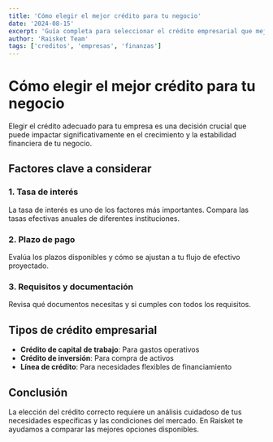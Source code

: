```yaml
---
title: 'Cómo elegir el mejor crédito para tu negocio'
date: '2024-08-15'
excerpt: 'Guía completa para seleccionar el crédito empresarial que mejor se adapte a las necesidades de tu negocio.'
author: 'Raisket Team'
tags: ['creditos', 'empresas', 'finanzas']
---
```


# Cómo elegir el mejor crédito para tu negocio

Elegir el crédito adecuado para tu empresa es una decisión crucial que puede impactar significativamente en el crecimiento y la estabilidad financiera de tu negocio.

## Factores clave a considerar

### 1. Tasa de interés
La tasa de interés es uno de los factores más importantes. Compara las tasas efectivas anuales de diferentes instituciones.

### 2. Plazo de pago
Evalúa los plazos disponibles y cómo se ajustan a tu flujo de efectivo proyectado.

### 3. Requisitos y documentación
Revisa qué documentos necesitas y si cumples con todos los requisitos.

## Tipos de crédito empresarial

- **Crédito de capital de trabajo**: Para gastos operativos
- **Crédito de inversión**: Para compra de activos
- **Línea de crédito**: Para necesidades flexibles de financiamiento

## Conclusión

La elección del crédito correcto requiere un análisis cuidadoso de tus necesidades específicas y las condiciones del mercado. En Raisket te ayudamos a comparar las mejores opciones disponibles.
